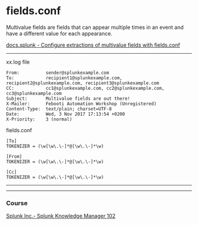 # fields.conf

Multivalue fields are fields that can appear multiple times in an event and have a different value for each appearance. 


[docs.splunk - Configure extractions of multivalue fields with fields.conf](https://docs.splunk.com/Documentation/Splunk/8.2.6/Knowledge/ConfigureSplunktoparsemulti-valuefields)

---
xx.log file 
```
From:          sender@splunkexample.com
To:            recipient1@splunkexample.com, recipient2@splunkexample.com, recipient3@splunkexample.com
CC:            cc1@splunkexample.com, cc2@splunkexample.com, cc3@splunkexample.com
Subject:       Multivalue fields are out there!
X-Mailer:      Febooti Automation Workshop (Unregistered)
Content-Type:  text/plain; charset=UTF-8
Date:          Wed, 3 Nov 2017 17:13:54 +0200
X-Priority:    3 (normal)
```
fields.conf
```
[To]
TOKENIZER = (\w[\w\.\-]*@[\w\.\-]*\w)

[From]
TOKENIZER = (\w[\w\.\-]*@[\w\.\-]*\w)

[Cc]
TOKENIZER = (\w[\w\.\-]*@[\w\.\-]*\w)
```


---
---

### Course
[Splunk Inc.- Splunk Knowledge Manager 102](https://www.coursera.org/learn/splunk-knowledge-manager-102)    
